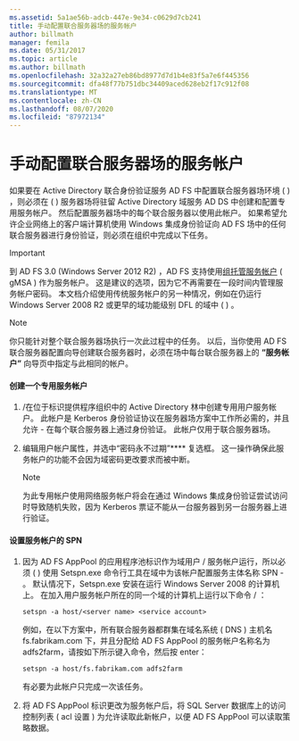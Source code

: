 ```yaml
---
ms.assetid: 5a1ae56b-adcb-447e-9e34-c0629d7cb241
title: 手动配置联合服务器场的服务帐户
author: billmath
manager: femila
ms.date: 05/31/2017
ms.topic: article
ms.author: billmath
ms.openlocfilehash: 32a32a27eb86bd8977d7d1b4e83f5a7e6f445356
ms.sourcegitcommit: dfa48f77b751dbc34409aced628eb2f17c912f08
ms.translationtype: MT
ms.contentlocale: zh-CN
ms.lasthandoff: 08/07/2020
ms.locfileid: "87972134"
---
```

# <a name="manually-configure-a-service-account-for-a-federation-server-farm"></a>手动配置联合服务器场的服务帐户

如果要在 Active Directory 联合身份验证服务 AD FS 中配置联合服务器场环境 \( \) ，则必须在 \( \) 服务器场将驻留 Active Directory 域服务 AD DS 中创建和配置专用服务帐户。 然后配置服务器场中的每个联合服务器以使用此帐户。 如果希望允许企业网络上的客户端计算机使用 Windows 集成身份验证向 AD FS 场中的任何联合服务器进行身份验证，则必须在组织中完成以下任务。

> [!IMPORTANT]
> 到 AD FS 3.0 (Windows Server 2012 R2) ，AD FS 支持使用[组托管服务帐户](../../../security/group-managed-service-accounts/group-managed-service-accounts-overview.md) \( gMSA \) 作为服务帐户。  这是建议的选项，因为它不再需要在一段时间内管理服务帐户密码。  本文档介绍使用传统服务帐户的另一种情况，例如在仍运行 Windows Server 2008 R2 或更早的域功能级别 DFL 的域中 \( \) 。

> [!NOTE]
> 你只能针对整个联合服务器场执行一次此过程中的任务。 以后，当你使用 AD FS 联合服务器配置向导创建联合服务器时，必须在场中每台联合服务器上的 **“服务帐户”** 向导页中指定与此相同的帐户。

#### <a name="create-a-dedicated-service-account"></a>创建一个专用服务帐户

1.  \/在位于标识提供程序组织中的 Active Directory 林中创建专用用户服务帐户。 此帐户是 Kerberos 身份验证协议在服务器场方案中工作所必需的，并且允许 \- 在每个联合服务器上通过身份验证。 此帐户仅用于联合服务器场。

2.  编辑用户帐户属性，并选中“密码永不过期”**** 复选框。 这一操作确保此服务帐户的功能不会因为域密码更改要求而被中断。

    > [!NOTE]
    > 为此专用帐户使用网络服务帐户将会在通过 Windows 集成身份验证尝试访问时导致随机失败，因为 Kerberos 票证不能从一台服务器到另一台服务器上进行验证。

#### <a name="to-set-the-spn-of-the-service-account"></a>设置服务帐户的 SPN

1.  因为 AD FS AppPool 的应用程序池标识作为域用户 \/ 服务帐户运行，所以必须 \( \) 使用 Setspn.exe 命令行工具在域中为该帐户配置服务主体名称 SPN \- 。 默认情况下，Setspn.exe 安装在运行 Windows Server 2008 的计算机上。 在加入用户服务帐户所在的同一个域的计算机上运行以下命令 \/ ：

    ```
    setspn -a host/<server name> <service account>
    ```

    例如，在以下方案中，所有联合服务器都群集在域名系统 \( DNS \) 主机名 fs.fabrikam.com 下，并且分配给 AD FS AppPool 的服务帐户名称名为 adfs2farm，请按如下所示键入命令，然后按 enter：

    ```
    setspn -a host/fs.fabrikam.com adfs2farm
    ```

    有必要为此帐户只完成一次该任务。

2.  将 AD FS AppPool 标识更改为服务帐户后，将 SQL Server 数据库上的访问控制列表 \( acl 设置 \) 为允许读取此新帐户，以便 AD FS AppPool 可以读取策略数据。

